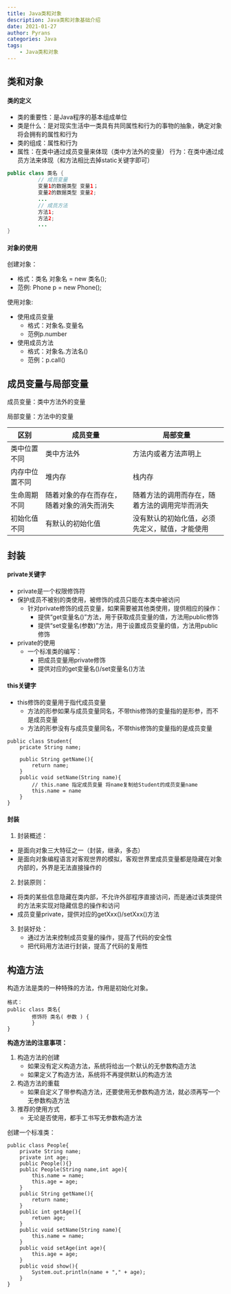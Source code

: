 ```yaml
---
title: Java类和对象
description: Java类和对象基础介绍
date: 2021-01-27
author: Pyrans
categories: Java
tags:
    - Java类和对象
---
```


## 类和对象

#### 类的定义

* 类的重要性：是Java程序的基本组成单位
* 类是什么：是对现实生活中一类具有共同属性和行为的事物的抽象，确定对象将会拥有的属性和行为
* 类的组成：属性和行为
* 属性：在类中通过成员变量来体现（类中方法外的变量）
  行为：在类中通过成员方法来体现（和方法相比去掉static关键字即可）

~~~java
public class 类名 {
          // 成员变量
          变量1的数据类型 变量1；
          变量2的数据类型 变量2;
          ...
		  // 成员方法
		  方法1;
		  方法2;
		  ...
}
~~~

#### 对象的使用

创建对象：

* 格式：类名 对象名 = new 类名();
* 范例: Phone p = new Phone();

使用对象:

* 使用成员变量
  * 格式：对象名.变量名
  * 范例p.number
* 使用成员方法
  * 格式：对象名.方法名()
  * 范例：p.call()

## 成员变量与局部变量

成员变量：类中方法外的变量

局部变量：方法中的变量

| **区别**       | **成员变量**                               | **局部变量**                                   |
| -------------- | ------------------------------------------ | ---------------------------------------------- |
| 类中位置不同   | 类中方法外                                 | 方法内或者方法声明上                           |
| 内存中位置不同 | 堆内存                                     | 栈内存                                         |
| 生命周期不同   | 随着对象的存在而存在，随着对象的消失而消失 | 随着方法的调用而存在，随着方法的调用完毕而消失 |
| 初始化值不同   | 有默认的初始化值                           | 没有默认的初始化值，必须先定义，赋值，才能使用 |

## 封装

#### private关键字

* private是一个权限修饰符
* 保护成员不被别的类使用，被修饰的成员只能在本类中被访问
  * 针对private修饰的成员变量，如果需要被其他类使用，提供相应的操作：
    * 提供“get变量名()”方法，用于获取成员变量的值，方法用public修饰
    * 提供“set变量名(参数)”方法，用于设置成员变量的值，方法用public修饰
* private的使用
  * 一个标准类的编写：
    * 把成员变量用private修饰
    * 提供对应的get变量名()/set变量名()方法

#### this关键字

* this修饰的变量用于指代成员变量
  * 方法的形参如果与成员变量同名，不带this修饰的变量指的是形参，而不是成员变量
  * 方法的形参没有与成员变量同名，不带this修饰的变量指的是成员变量

~~~
public class Student{
	pricate String name;
	
	public String getName(){
		return name;
	}
	public void setName(String name){
		// this.name 指定成员变量 将name复制给Student的成员变量name
		this.name = name
	}
}
~~~

#### 封装

1. 封装概述：
  * 是面向对象三大特征之一（封装，继承，多态）
  * 是面向对象编程语言对客观世界的模拟，客观世界里成员变量都是隐藏在对象内部的，外界是无法直接操作的
2. 封装原则：
  * 将类的某些信息隐藏在类内部，不允许外部程序直接访问，而是通过该类提供的方法来实现对隐藏信息的操作和访问
  * 成员变量private，提供对应的getXxx()/setXxx()方法
3. 封装好处：
   * 通过方法来控制成员变量的操作，提高了代码的安全性
   * 把代码用方法进行封装，提高了代码的复用性

## 构造方法

构造方法是类的一种特殊的方法，作用是初始化对象。

~~~
格式：
public class 类名{
        修饰符 类名( 参数 ) {
        }
}

~~~

**构造方法的注意事项：**

1. 构造方法的创建
   * 如果没有定义构造方法，系统将给出一个默认的无参数构造方法
   * 如果定义了构造方法，系统将不再提供默认的构造方法
2. 构造方法的重载
   * 如果自定义了带参构造方法，还要使用无参数构造方法，就必须再写一个无参数构造方法
3. 推荐的使用方式
   * 无论是否使用，都手工书写无参数构造方法

创建一个标准类：

~~~
public class People{
	private String name;
	private int age;
	public People(){}
	public People(String name,int age){
		this.name = name;
		this.age = age;
	}
	public String getName(){
		return name;
	}
	public int getAge(){
		retuen age;
	}
	public void setName(String name){
		this.name = name;
	}
	public void setAge(int age){
		this.age = age;
	}
	public void show(){
		System.out.println(name + "," + age);
	}
}
~~~









